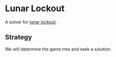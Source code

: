 # Lunar Lockout
A solver for [lunar lockout][lunar].

[lunar]: http://www.thinkfun.com/products/lunar-landing/

## Strategy
We will determine the game tree and seek a solution.

